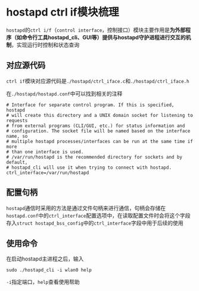 # hostapd ctrl if模块梳理

`hostapd`的`ctrl i/f`（`control interface`，控制接口）模块主要作用是**为外部程序（如命令行工具hostapd_cli、GUI等）提供与hostapd守护进程进行交互的机制**，实现运行时控制和状态查询



## 对应源代码

`ctrl if`模块对应源代码是`./hostapd/ctrl_iface.c`和`./hostapd/ctrl_iface.h`

在`./hostapd/hostapd.conf`中可以找到相关的注释

```shell
# Interface for separate control program. If this is specified, hostapd
# will create this directory and a UNIX domain socket for listening to requests
# from external programs (CLI/GUI, etc.) for status information and
# configuration. The socket file will be named based on the interface name, so
# multiple hostapd processes/interfaces can be run at the same time if more
# than one interface is used.
# /var/run/hostapd is the recommended directory for sockets and by default,
# hostapd_cli will use it when trying to connect with hostapd.
ctrl_interface=/var/run/hostapd
```



## 配置句柄

`hostapd`通信时采用的方法是通过文件句柄来进行通信，句柄会存储在`hostapd.conf`中的`ctrl_interface`配置选项中，在读取配置文件时会将这个字段存入`struct hostapd_bss_config`中的`ctrl_interface`字段中用于后续的使用



## 使用命令

在启动hostapd主进程之后，输入

```shell
sudo ./hostapd_cli -i wlan0 help
```

`-i`指定端口，`help`查看使用帮助
